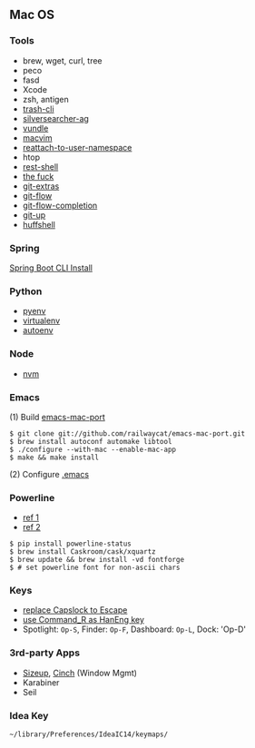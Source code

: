 ## Mac OS

### Tools

- brew, wget, curl, tree
- peco
- fasd
- Xcode
- zsh, antigen
- [trash-cli](https://github.com/andreafrancia/trash-cli)
- [silversearcher-ag](https://github.com/ggreer/the_silver_searcher)
- [vundle](https://github.com/gmarik/Vundle.vim)
- [macvim](http://stackoverflow.com/questions/21012203/gvim-or-macvim-in-mac-os-x)
- [reattach-to-user-namespace](http://evertpot.com/osx-tmux-vim-copy-paste-clipboard/)
- htop
- [rest-shell](https://github.com/spring-projects/rest-shell)
- [the fuck](https://github.com/nvbn/thefuck)
- [git-extras](https://github.com/tj/git-extras/wiki/Installation)
- [git-flow](https://github.com/nvie/gitflow/wiki/Mac-OS-X)
- [git-flow-completion](https://github.com/bobthecow/git-flow-completion)
- [git-up](https://github.com/aanand/git-up)
- [huffshell](https://github.com/paulmars/huffshell)

### Spring

[Spring Boot CLI Install](http://docs.spring.io/spring-boot/docs/current/reference/htmlsingle/#getting-started-installing-the-cli)

### Python

- [pyenv](https://github.com/yyuu/pyenv)
- [virtualenv](https://github.com/yyuu/pyenv-virtualenv)
- [autoenv](https://github.com/kennethreitz/autoenv)

### Node

- [nvm](https://github.com/creationix/nvm)

### Emacs

(1) Build [emacs-mac-port](https://github.com/railwaycat/emacs-mac-port)  

```
$ git clone git://github.com/railwaycat/emacs-mac-port.git
$ brew install autoconf automake libtool
$ ./configure --with-mac --enable-mac-app
$ make && make install
```

(2) Configure [.emacs](https://github.com/1ambda/emacs-osx)

### Powerline

- [ref 1](http://powerline.readthedocs.org/en/latest/installation/osx.html?highlight=install)
- [ref 2](http://blog.outsider.ne.kr/879)

```
$ pip install powerline-status
$ brew install Caskroom/cask/xquartz
$ brew update && brew install -vd fontforge
$ # set powerline font for non-ascii chars 
```

### Keys

- [replace Capslock to Escape](http://stackoverflow.com/questions/127591/using-caps-lock-as-esc-in-mac-os-x)
- [use Command_R as HanEng key](http://jaebok.tistory.com/38)
- Spotlight: `Op-S`, Finder: `Op-F`, Dashboard: `Op-L`, Dock: 'Op-D'

### 3rd-party Apps

- [Sizeup](http://www.irradiatedsoftware.com/sizeup/), [Cinch](http://www.irradiatedsoftware.com/cinch/) (Window Mgmt)
- Karabiner
- Seil

### Idea Key

`~/library/Preferences/IdeaIC14/keymaps/`
